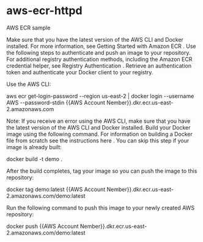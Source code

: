 # aws-ecr-httpd
AWS ECR sample

Make sure that you have the latest version of the AWS CLI and Docker installed. For more information, see Getting Started with Amazon ECR .
Use the following steps to authenticate and push an image to your repository. For additional registry authentication methods, including the Amazon ECR credential helper, see Registry Authentication .
Retrieve an authentication token and authenticate your Docker client to your registry.

Use the AWS CLI:

aws ecr get-login-password --region us-east-2 | docker login --username AWS --password-stdin {{AWS Account Nember}}.dkr.ecr.us-east-2.amazonaws.com

Note: If you receive an error using the AWS CLI, make sure that you have the latest version of the AWS CLI and Docker installed.
Build your Docker image using the following command. For information on building a Docker file from scratch see the instructions here . You can skip this step if your image is already built:

docker build -t demo .

After the build completes, tag your image so you can push the image to this repository:

docker tag demo:latest {{AWS Account Nember}}.dkr.ecr.us-east-2.amazonaws.com/demo:latest

Run the following command to push this image to your newly created AWS repository:

docker push {{AWS Account Nember}}.dkr.ecr.us-east-2.amazonaws.com/demo:latest
